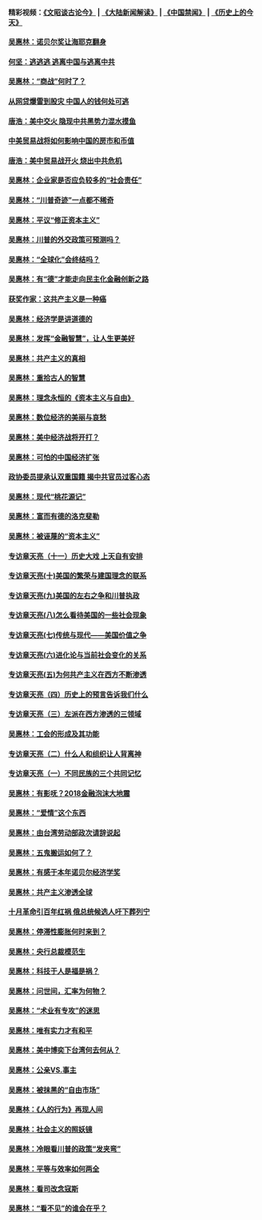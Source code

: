 #### 精彩视频：[《文昭谈古论今》](https://github.com/gfw-breaker/wenzhao/blob/master/README.md?t=12290631) | [《大陆新闻解读》](https://github.com/gfw-breaker/ntdtv-comedy/blob/master/README.md?t=12290631) | [《中国禁闻》](https://github.com/gfw-breaker/ntdtv-news/blob/master/README.md?t=12290631) | [《历史上的今天》](https://github.com/gfw-breaker/today-in-history/blob/master/README.md?t=12290631) 

#### [吴惠林：诺贝尔奖让海耶克翻身](../pages/nsc423/n10890049.md?t=12290631) 

#### [何坚：逃逃逃 逃离中国与逃离中共](../pages/nsc423/n10592891.md?t=12290631) 

#### [吴惠林：“商战”何时了？](../pages/nsc423/n10573558.md?t=12290631) 

#### [从网贷爆雷到股灾 中国人的钱何处可逃](../pages/nsc423/n10572800.md?t=12290631) 

#### [唐浩：美中交火 隐现中共黑势力混水摸鱼](../pages/nsc423/n10544040.md?t=12290631) 

#### [中美贸易战将如何影响中国的房市和币值](../pages/nsc423/n10543697.md?t=12290631) 

#### [唐浩：美中贸易战开火 烧出中共危机](../pages/nsc423/n10540126.md?t=12290631) 

#### [吴惠林：企业家是否应负较多的“社会责任”](../pages/nsc423/n10535022.md?t=12290631) 

#### [吴惠林：“川普奇迹”一点都不稀奇](../pages/nsc423/n10512808.md?t=12290631) 

#### [吴惠林：平议“修正资本主义”](../pages/nsc423/n10495724.md?t=12290631) 

#### [吴惠林：川普的外交政策可预测吗？](../pages/nsc423/n10462387.md?t=12290631) 

#### [吴惠林：“全球化”会终结吗？](../pages/nsc423/n10452838.md?t=12290631) 

#### [吴惠林：有“德”才能走向民主化金融创新之路](../pages/nsc423/n10432292.md?t=12290631) 

#### [获奖作家：这共产主义是一种癌](../pages/nsc423/n10431541.md?t=12290631) 

#### [吴惠林：经济学是讲道德的](../pages/nsc423/n10398014.md?t=12290631) 

#### [吴惠林：发挥“金融智慧”，让人生更美好](../pages/nsc423/n10375019.md?t=12290631) 

#### [吴惠林：共产主义的真相](../pages/nsc423/n10351394.md?t=12290631) 

#### [吴惠林：重拾古人的智慧](../pages/nsc423/n10337691.md?t=12290631) 

#### [吴惠林：理念永恒的《资本主义与自由》](../pages/nsc423/n10316274.md?t=12290631) 

#### [吴惠林：数位经济的美丽与哀愁](../pages/nsc423/n10292946.md?t=12290631) 

#### [吴惠林：美中经济战将开打？](../pages/nsc423/n10258825.md?t=12290631) 

#### [吴惠林：可怕的中国经济扩张](../pages/nsc423/n10219147.md?t=12290631) 

#### [政协委员提承认双重国籍 揭中共官员过客心态](../pages/nsc423/n10208809.md?t=12290631) 

#### [吴惠林：现代“桃花源记”](../pages/nsc423/n10185234.md?t=12290631) 

#### [吴惠林：富而有德的洛克斐勒](../pages/nsc423/n10142264.md?t=12290631) 

#### [吴惠林：被诬蔑的“资本主义”](../pages/nsc423/n10124816.md?t=12290631) 

#### [专访章天亮（十一）历史大戏 上天自有安排](../pages/nsc423/n10094905.md?t=12290631) 

#### [专访章天亮(十)美国的繁荣与建国理念的联系](../pages/nsc423/n10094899.md?t=12290631) 

#### [专访章天亮(九)美国的左右之争和川普执政](../pages/nsc423/n10094889.md?t=12290631) 

#### [专访章天亮(八)怎么看待美国的一些社会现象](../pages/nsc423/n10094857.md?t=12290631) 

#### [专访章天亮(七)传统与现代——美国价值之争](../pages/nsc423/n10093140.md?t=12290631) 

#### [专访章天亮(六)进化论与当前社会变化的关系](../pages/nsc423/n10092036.md?t=12290631) 

#### [专访章天亮(五)为何共产主义在西方不断渗透](../pages/nsc423/n10083620.md?t=12290631) 

#### [专访章天亮（四）历史上的预言告诉我们什么](../pages/nsc423/n10083606.md?t=12290631) 

#### [专访章天亮（三）左派在西方渗透的三领域](../pages/nsc423/n10081115.md?t=12290631) 

#### [吴惠林：工会的形成及其功能](../pages/nsc423/n10080633.md?t=12290631) 

#### [专访章天亮（二）什么人和组织让人背离神](../pages/nsc423/n10076637.md?t=12290631) 

#### [专访章天亮（一）不同民族的三个共同记忆](../pages/nsc423/n10074188.md?t=12290631) 

#### [吴惠林：有影呒？2018金融泡沫大地震](../pages/nsc423/n10040534.md?t=12290631) 

#### [吴惠林：“爱情”这个东西](../pages/nsc423/n10019423.md?t=12290631) 

#### [吴惠林：由台湾劳动部政次请辞说起](../pages/nsc423/n9979679.md?t=12290631) 

#### [吴惠林：五鬼搬运如何了？](../pages/nsc423/n9925338.md?t=12290631) 

#### [吴惠林：有感于本年诺贝尔经济学奖](../pages/nsc423/n9871883.md?t=12290631) 

#### [吴惠林：共产主义渗透全球](../pages/nsc423/n9812748.md?t=12290631) 

#### [十月革命引百年红祸 俄总统候选人吁下葬列宁](../pages/nsc423/n9810182.md?t=12290631) 

#### [吴惠林：停滞性膨胀何时来到？](../pages/nsc423/n9764136.md?t=12290631) 

#### [吴惠林：央行总裁模范生](../pages/nsc423/n9728134.md?t=12290631) 

#### [吴惠林：科技于人是福是祸？](../pages/nsc423/n9672982.md?t=12290631) 

#### [吴惠林：问世间，汇率为何物？](../pages/nsc423/n9621788.md?t=12290631) 

#### [吴惠林：“术业有专攻”的迷思](../pages/nsc423/n9580363.md?t=12290631) 

#### [吴惠林：唯有实力才有和平](../pages/nsc423/n9529599.md?t=12290631) 

#### [吴惠林：美中博奕下台湾何去何从？](../pages/nsc423/n9483598.md?t=12290631) 

#### [吴惠林：公亲VS.事主](../pages/nsc423/n9425637.md?t=12290631) 

#### [吴惠林：被抹黑的“自由市场”](../pages/nsc423/n9351545.md?t=12290631) 

#### [吴惠林：《人的行为》再现人间](../pages/nsc423/n9296339.md?t=12290631) 

#### [吴惠林：社会主义的照妖镜](../pages/nsc423/n9243460.md?t=12290631) 

#### [吴惠林：冷眼看川普的政策“发夹弯”](../pages/nsc423/n9120684.md?t=12290631) 

#### [吴惠林：平等与效率如何两全](../pages/nsc423/n9075430.md?t=12290631) 

#### [吴惠林：看司改念寇斯](../pages/nsc423/n9024915.md?t=12290631) 

#### [吴惠林：“看不见”的谁会在乎？](../pages/nsc423/n8977488.md?t=12290631) 

